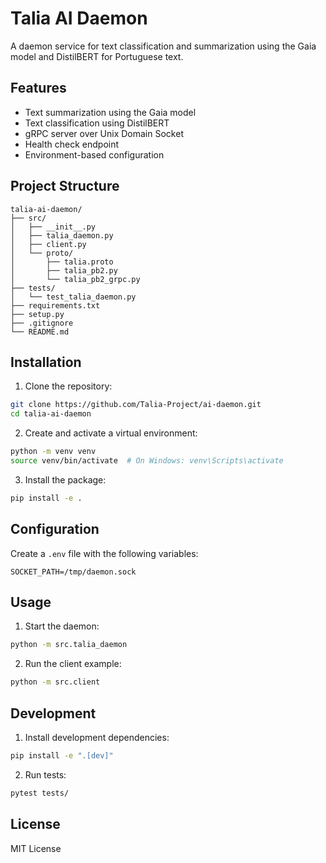 # Talia AI Daemon

A daemon service for text classification and summarization using the Gaia model and DistilBERT for Portuguese text.

## Features

- Text summarization using the Gaia model
- Text classification using DistilBERT
- gRPC server over Unix Domain Socket
- Health check endpoint
- Environment-based configuration

## Project Structure

```
talia-ai-daemon/
├── src/
│   ├── __init__.py
│   ├── talia_daemon.py
│   ├── client.py
│   └── proto/
│       ├── talia.proto
│       ├── talia_pb2.py
│       └── talia_pb2_grpc.py
├── tests/
│   └── test_talia_daemon.py
├── requirements.txt
├── setup.py
├── .gitignore
└── README.md
```

## Installation

1. Clone the repository:
```bash
git clone https://github.com/Talia-Project/ai-daemon.git
cd talia-ai-daemon
```

2. Create and activate a virtual environment:
```bash
python -m venv venv
source venv/bin/activate  # On Windows: venv\Scripts\activate
```

3. Install the package:
```bash
pip install -e .
```

## Configuration

Create a `.env` file with the following variables:
```
SOCKET_PATH=/tmp/daemon.sock
```

## Usage

1. Start the daemon:
```bash
python -m src.talia_daemon
```

2. Run the client example:
```bash
python -m src.client
```

## Development

1. Install development dependencies:
```bash
pip install -e ".[dev]"
```

2. Run tests:
```bash
pytest tests/
```

## License

MIT License 